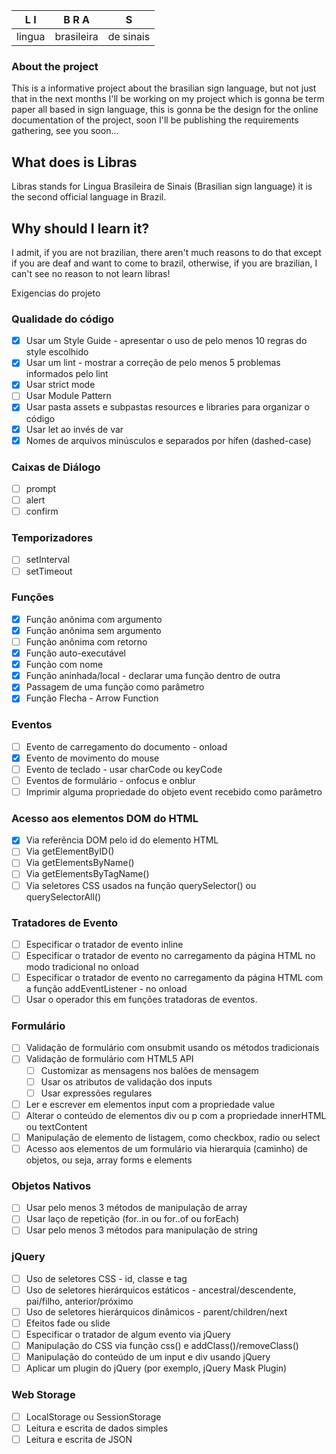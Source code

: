 L I | B  R  A | S
-----|--------|--
lingua |brasileira |de sinais


### About the project


This is a informative project about the brasilian sign language, but not just that
in the next months I'll be working on my project which is gonna be term paper 
all based in sign language, this is gonna be the design for the online documentation
of the project, soon I'll be publishing the requirements gathering, see you soon...


## What does is Libras

Libras stands for Lingua Brasileira de Sinais (Brasilian sign language)
it is the second official language in Brazil.

## Why should I learn it?

I admit, if you are not brazilian, there aren't much reasons to do that
except if you are deaf and want to come to brazil, otherwise, if you are
brazilian, I can't see no reason to not learn libras!

Exigencias do projeto

### Qualidade do código

- [x] Usar um Style Guide - apresentar o uso de pelo menos 10 regras do style escolhido 
- [x] Usar um lint - mostrar a correção de pelo menos 5 problemas informados pelo lint 
- [x] Usar strict mode
- [ ] Usar Module Pattern
- [x] Usar pasta assets e subpastas resources e libraries para organizar o código
- [x] Usar let ao invés de var
- [x] Nomes de arquivos minúsculos e separados por hífen (dashed-case)

### Caixas de Diálogo

- [ ] prompt
- [ ] alert
- [ ] confirm

### Temporizadores

- [ ] setInterval
- [ ] setTimeout

### Funções

- [x] Função anônima com argumento
- [x] Função anônima sem argumento
- [ ] Função anônima com retorno
- [x] Função auto-executável
- [x] Função com nome
- [x] Função aninhada/local - declarar uma função dentro de outra
- [x] Passagem de uma função como parâmetro
- [x] Função Flecha - Arrow Function

### Eventos

- [ ] Evento de carregamento do documento - onload
- [x] Evento de movimento do mouse
- [ ] Evento de teclado - usar charCode ou keyCode
- [ ] Eventos de formulário - onfocus e onblur
- [ ] Imprimir alguma propriedade do objeto event recebido como parâmetro

### Acesso aos elementos DOM do HTML

- [x] Via referência DOM pelo id do elemento HTML
- [ ] Via getElementByID()
- [ ] Via getElementsByName()
- [ ] Via getElementsByTagName()
- [ ] Via seletores CSS usados na função querySelector() ou querySelectorAll()

### Tratadores de Evento

- [ ] Especificar o tratador de evento inline
- [ ] Especificar o tratador de evento no carregamento da página HTML no modo tradicional no onload
- [ ] Especificar o tratador de evento no carregamento da página HTML com a função addEventListener - no onload
- [ ] Usar o operador this em funções tratadoras de eventos.

### Formulário

- [ ] Validação de formulário com onsubmit usando os métodos tradicionais
- [ ] Validação de formulário com HTML5 API
    - [ ] Customizar as mensagens nos balões de mensagem
    - [ ] Usar os atributos de validação dos inputs
    - [ ] Usar expressões regulares
- [ ] Ler e escrever em elementos input com a propriedade value
- [ ] Alterar o conteúdo de elementos div ou p com a propriedade innerHTML ou textContent
- [ ] Manipulação de elemento de listagem, como checkbox, radio ou select
- [ ] Acesso aos elementos de um formulário via hierarquia (caminho) de objetos, ou seja, array forms e elements

### Objetos Nativos

- [ ] Usar pelo menos 3 métodos de manipulação de array
- [ ] Usar laço de repetição (for..in ou for..of ou forEach)
- [ ] Usar pelo menos 3 métodos para manipulação de string

### jQuery

- [ ] Uso de seletores CSS - id, classe e tag
- [ ] Uso de seletores hierárquicos estáticos - ancestral/descendente, pai/filho, anterior/próximo
- [ ] Uso de seletores hierárquicos dinâmicos - parent/children/next
- [ ] Efeitos fade ou slide
- [ ] Especificar o tratador de algum evento via jQuery
- [ ] Manipulação do CSS via função css() e addClass()/removeClass()
- [ ] Manipulação do conteúdo de um input e div usando jQuery
- [ ] Aplicar um plugin do jQuery (por exemplo, jQuery Mask Plugin)

### Web Storage

- [ ] LocalStorage ou SessionStorage
- [ ] Leitura e escrita de dados simples
- [ ] Leitura e escrita de JSON